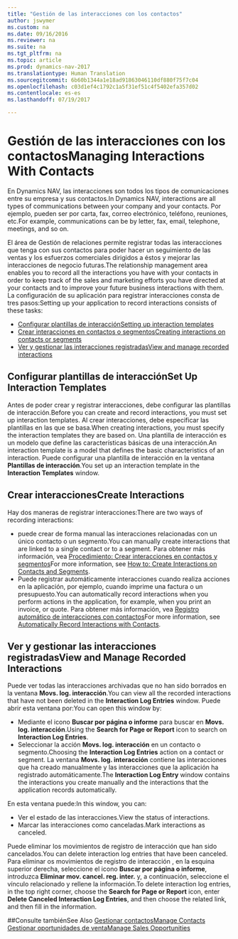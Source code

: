 ```yaml
---
title: "Gestión de las interacciones con los contactos"
author: jswymer
ms.custom: na
ms.date: 09/16/2016
ms.reviewer: na
ms.suite: na
ms.tgt_pltfrm: na
ms.topic: article
ms.prod: dynamics-nav-2017
ms.translationtype: Human Translation
ms.sourcegitcommit: 6b60b1344a1e18ad91863046110df880f75f7c04
ms.openlocfilehash: c03d1ef4c1792c1a5f31ef51c4f5402efa357d02
ms.contentlocale: es-es
ms.lasthandoff: 07/19/2017

---
```

# <a name="managing-interactions-with-contacts"></a><span data-ttu-id="79f66-102">Gestión de las interacciones con los contactos</span><span class="sxs-lookup"><span data-stu-id="79f66-102">Managing Interactions With Contacts</span></span>
<span data-ttu-id="79f66-103">En Dynamics NAV, las interacciones son todos los tipos de comunicaciones entre su empresa y sus contactos.</span><span class="sxs-lookup"><span data-stu-id="79f66-103">In Dynamics NAV, interactions are all types of communications between your company and your contacts.</span></span> <span data-ttu-id="79f66-104">Por ejemplo, pueden ser por carta, fax, correo electrónico, teléfono, reuniones, etc.</span><span class="sxs-lookup"><span data-stu-id="79f66-104">For example, communications can be by letter, fax, email, telephone, meetings, and so on.</span></span>

<span data-ttu-id="79f66-105">El área de Gestión de relaciones permite registrar todas las interacciones que tenga con sus contactos para poder hacer un seguimiento de las ventas y los esfuerzos comerciales dirigidos a éstos y mejorar las interacciones de negocio futuras.</span><span class="sxs-lookup"><span data-stu-id="79f66-105">The relationship management area enables you to record all the interactions you have with your contacts in order to keep track of the sales and marketing efforts you have directed at your contacts and to improve your future business interactions with them.</span></span> <span data-ttu-id="79f66-106">La configuración de su aplicación para registrar interacciones consta de tres pasos:</span><span class="sxs-lookup"><span data-stu-id="79f66-106">Setting up your application to record interactions consists of these tasks:</span></span>

* [<span data-ttu-id="79f66-107">Configurar plantillas de interacción</span><span class="sxs-lookup"><span data-stu-id="79f66-107">Setting up interaction templates</span></span>](#setting-up-interaction-templates)
* [<span data-ttu-id="79f66-108">Crear interacciones en contactos o segmentos</span><span class="sxs-lookup"><span data-stu-id="79f66-108">Creating interactions on contacts or segments</span></span>](#creating-interactions-on-contacts-or-segments)
* [<span data-ttu-id="79f66-109">Ver y gestionar las interacciones registradas</span><span class="sxs-lookup"><span data-stu-id="79f66-109">View and manage recorded interactions</span></span>](#view-and-manage-recorded-interactions)

## <a name="set-up-interaction-templates"></a><span data-ttu-id="79f66-110">Configurar plantillas de interacción</span><span class="sxs-lookup"><span data-stu-id="79f66-110">Set Up Interaction Templates</span></span>
<span data-ttu-id="79f66-111">Antes de poder crear y registrar interacciones, debe configurar las plantillas de interacción.</span><span class="sxs-lookup"><span data-stu-id="79f66-111">Before you can create and record interactions, you must set up interaction templates.</span></span> <span data-ttu-id="79f66-112">Al crear interacciones, debe especificar las plantillas en las que se basa.</span><span class="sxs-lookup"><span data-stu-id="79f66-112">When creating interactions, you must specify the interaction templates they are based on.</span></span> <span data-ttu-id="79f66-113">Una plantilla de interacción es un modelo que define las características básicas de una interacción.</span><span class="sxs-lookup"><span data-stu-id="79f66-113">An interaction template is a model that defines the basic characteristics of an interaction.</span></span>
<span data-ttu-id="79f66-114">Puede configurar una plantilla de interacción en la ventana **Plantillas de interacción**.</span><span class="sxs-lookup"><span data-stu-id="79f66-114">You set up an interaction template in the **Interaction Templates** window.</span></span>  

## <a name="create-interactions"></a><span data-ttu-id="79f66-115">Crear interacciones</span><span class="sxs-lookup"><span data-stu-id="79f66-115">Create Interactions</span></span>
<span data-ttu-id="79f66-116">Hay dos maneras de registrar interacciones:</span><span class="sxs-lookup"><span data-stu-id="79f66-116">There are two ways of recording interactions:</span></span>

* <span data-ttu-id="79f66-117">puede crear de forma manual las interacciones relacionadas con un único contacto o un segmento.</span><span class="sxs-lookup"><span data-stu-id="79f66-117">You can manually create interactions that are linked to a single contact or to a segment.</span></span> <span data-ttu-id="79f66-118">Para obtener más información, vea [Procedimiento: Crear interacciones en contactos y segmentos](marketing-how-create-interactions.md)</span><span class="sxs-lookup"><span data-stu-id="79f66-118">For more information, see [How to: Create Interactions on Contacts and Segments](marketing-how-create-interactions.md).</span></span>  
* <span data-ttu-id="79f66-119">Puede registrar automáticamente interacciones cuando realiza acciones en la aplicación, por ejemplo, cuando imprime una factura o un presupuesto.</span><span class="sxs-lookup"><span data-stu-id="79f66-119">You can automatically record interactions when you perform actions in the application, for example, when you print an invoice, or quote.</span></span> <span data-ttu-id="79f66-120">Para obtener más información, vea [Registro automático de interacciones con contactos](marketing-auto-record-interactions.md)</span><span class="sxs-lookup"><span data-stu-id="79f66-120">For more information, see [Automatically Record Interactions with Contacts](marketing-auto-record-interactions.md).</span></span>

## <a name="view-and-manage-recorded-interactions"></a><span data-ttu-id="79f66-121">Ver y gestionar las interacciones registradas</span><span class="sxs-lookup"><span data-stu-id="79f66-121">View and Manage Recorded Interactions</span></span>
<span data-ttu-id="79f66-122">Puede ver todas las interacciones archivadas que no han sido borrados en la ventana **Movs. log. interacción**.</span><span class="sxs-lookup"><span data-stu-id="79f66-122">You can view all the recorded interactions that have not been deleted in the **Interaction Log Entries** window.</span></span> <span data-ttu-id="79f66-123">Puede abrir esta ventana por:</span><span class="sxs-lookup"><span data-stu-id="79f66-123">You can open this window by:</span></span>

* <span data-ttu-id="79f66-124">Mediante el icono **Buscar por página o informe** para buscar en **Movs. log. interacción**.</span><span class="sxs-lookup"><span data-stu-id="79f66-124">Using the **Search for Page or Report** icon to search on **Interaction Log Entries**.</span></span>
* <span data-ttu-id="79f66-125">Seleccionar la acción **Movs. log. interacción** en un contacto o segmento.</span><span class="sxs-lookup"><span data-stu-id="79f66-125">Choosing the **Interaction Log Entries** action on a contact or segment.</span></span>
<span data-ttu-id="79f66-126">La ventana **Movs. log. interacción** contiene las interacciones que ha creado manualmente y las interacciones que la aplicación ha registrado automáticamente.</span><span class="sxs-lookup"><span data-stu-id="79f66-126">The **Interaction Log Entry** window contains the interactions you create manually and the interactions that the application records automatically.</span></span>

<span data-ttu-id="79f66-127">En esta ventana puede:</span><span class="sxs-lookup"><span data-stu-id="79f66-127">In this window, you can:</span></span>

* <span data-ttu-id="79f66-128">Ver el estado de las interacciones.</span><span class="sxs-lookup"><span data-stu-id="79f66-128">View the status of interactions.</span></span>
* <span data-ttu-id="79f66-129">Marcar las interacciones como canceladas.</span><span class="sxs-lookup"><span data-stu-id="79f66-129">Mark interactions as canceled.</span></span>

<span data-ttu-id="79f66-130">Puede eliminar los movimientos de registro de interacción que han sido cancelados.</span><span class="sxs-lookup"><span data-stu-id="79f66-130">You can delete interaction log entries that have been canceled.</span></span> <span data-ttu-id="79f66-131">Para eliminar os movimientos de registro de interacción , en la esquina superior derecha, seleccione el icono **Buscar por página o informe**, introduzca **Eliminar mov. cancel. reg. inter.** y, a continuación, seleccione el vínculo relacionado y rellene la información.</span><span class="sxs-lookup"><span data-stu-id="79f66-131">To delete interaction log entries, in the top right corner, choose the **Search for Page or Report** icon, enter **Delete Canceled Interaction Log Entries**, and then choose the related link, and then fill in the information.</span></span>

##<a name="see-also"></a><span data-ttu-id="79f66-132">Consulte también</span><span class="sxs-lookup"><span data-stu-id="79f66-132">See Also</span></span>
[<span data-ttu-id="79f66-133">Gestionar contactos</span><span class="sxs-lookup"><span data-stu-id="79f66-133">Manage Contacts</span></span>](marketing-contacts.md)  
[<span data-ttu-id="79f66-134">Gestionar oportunidades de venta</span><span class="sxs-lookup"><span data-stu-id="79f66-134">Manage Sales Opportunities</span></span>](marketing-manage-sales-opportunities.md)  

